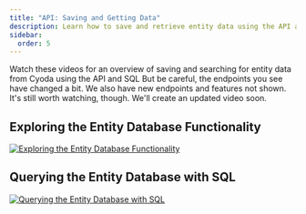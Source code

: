 ```yaml
---
title: "API: Saving and Getting Data"
description: Learn how to save and retrieve entity data using the API and SQL
sidebar:
  order: 5
---
```


Watch these videos for an overview of saving and searching for entity data from Cyoda using the API and SQL But be careful, the endpoints you see have changed a bit. 
We also have new endpoints and features not shown. It's still worth watching, though. We'll create an updated video soon.

## Exploring the Entity Database Functionality
[![Exploring the Entity Database Functionality](https://img.youtube.com/vi/1mV3glh8rek/maxresdefault.jpg)](https://www.youtube.com/watch?v=1mV3glh8rek)

## Querying the Entity Database with SQL
[![Querying the Entity Database with SQL](https://img.youtube.com/vi/AImCgLSsib0/maxresdefault.jpg)](https://www.youtube.com/watch?v=AImCgLSsib0)
